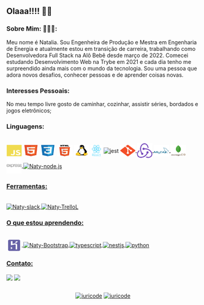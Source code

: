 ## Olaaa!!!! 👋🏿


<div>
 <h3 align="left"> Sobre Mim: 👩🏿‍💻:</h3>
 Meu nome é Natalia. Sou Engenheira de Produção e Mestra em Engenharia de Energia e atualmente estou em transição de carreira, trabalhando como   Desenvolvedora Full Stack na Alô Bebê desde março de 2022. 
 Comecei estudando Desenvolvimento Web na Trybe em 2021 e cada dia tenho me surpreendido ainda mais com o mundo da tecnologia.
 Sou uma pessoa que adora novos desafios, conhecer pessoas e de aprender coisas novas. 
</div>

<h3 align="left"> Interesses Pessoais:</h3>
No meu tempo livre gosto de caminhar, cozinhar, assistir séries, bordados e jogos eletrônicos;
  
<h3 align="left">Linguagens:</h3>
<div style="display: inline_block"><br>
  <img align="center" alt="Naty-Js" height="30" width="40" src="https://raw.githubusercontent.com/devicons/devicon/master/icons/javascript/javascript-plain.svg">
  <img align="center" alt="Naty-HTML" height="30" width="40" src="https://raw.githubusercontent.com/devicons/devicon/master/icons/html5/html5-original.svg">
  <img align="center" alt="Naty-CSS" height="30" width="40" src="https://raw.githubusercontent.com/devicons/devicon/master/icons/css3/css3-original.svg">
  <img align="center" alt="Naty-html5" src="https://raw.githubusercontent.com/devicons/devicon/master/icons/html5/html5-original-wordmark.svg" alt="html5"      width="40" height="30"/>   <img align="center" alt="Naty-LINUX5" src="https://raw.githubusercontent.com/devicons/devicon/master/icons/linux/linux-original.svg"  alt="linux" width="40" height="30"/> 
  <img align="center"alt="Naty-react" src="https://raw.githubusercontent.com/devicons/devicon/master/icons/react/react-original-wordmark.svg" alt="react" width="30" height="30"/> 
  <img align="center"src="https://www.vectorlogo.zone/logos/jestjsio/jestjsio-icon.svg" alt="jest" width="50" height="30"/> </a> <a href="https://www.linux.org/" target="_blank">
  <img align="center" alt="Naty-git" height="30" width="40" src="https://raw.githubusercontent.com/devicons/devicon/00f02ef57fb7601fd1ddcc2fe6fe670fef3ae3e4/icons/git/git-plain.svg">
  <img align="center"src="https://raw.githubusercontent.com/devicons/devicon/00f02ef57fb7601fd1ddcc2fe6fe670fef3ae3e4/icons/redux/redux-original.svg" alt="jest" width="40" height="40"/>
  <img align="center" alt="Naty-mysql" height="30" width="40"      src="https://raw.githubusercontent.com/devicons/devicon/00f02ef57fb7601fd1ddcc2fe6fe670fef3ae3e4/icons/mysql/mysql-plain-wordmark.svg">
  <img align="center" alt="Naty-HTML" height="30" width="40"        src="https://raw.githubusercontent.com/devicons/devicon/00f02ef57fb7601fd1ddcc2fe6fe670fef3ae3e4/icons/mongodb/mongodb-original-wordmark.svg">
  <img align="center" alt="Naty-express" height="40" width="40" src="https://raw.githubusercontent.com/devicons/devicon/master/icons/express/express-original-wordmark.svg"> 
  <img src="https://cdn.jsdelivr.net/gh/devicons/devicon/icons/nodejs/nodejs-original.svg" align="center" alt="Naty-node.js" height="40" width="40" />
</div>

<h3 align="left">Ferramentas:</h3>
<div style="display: inline_block"><br>
  <img align="center" alt="Naty-slack" height="30" width="40" src="https://cdn.jsdelivr.net/gh/devicons/devicon/icons/slack/slack-original.svg">
  <img align="center" alt="Naty-TrelloL" height="30" width="40" src="https://cdn.jsdelivr.net/gh/devicons/devicon/icons/trello/trello-plain.svg">
 
 <h3 align="left">O que estou aprendendo:</h3>
 <div style="display: inline_block"><br>
   <img align="center" alt="Naty-heroku" height="30" width="40" src="https://raw.githubusercontent.com/devicons/devicon/master/icons/heroku/heroku-plain.svg">
  <img align="center" alt="Naty-Bootstrap" height="30" width="40" src="https://cdn.jsdelivr.net/gh/devicons/devicon/icons/bootstrap/bootstrap-original.svg"> 
  <img align="center" alt="typescript" height="30" width="40" src="https://cdn.jsdelivr.net/gh/devicons/devicon/icons/typescript/typescript-original.svg" />
  <img align="center" alt="nestjs" height="30" width="40" src="https://cdn.jsdelivr.net/gh/devicons/devicon/icons/nestjs/nestjs-plain.svg" />
  
 <img align="center" alt="python" height="30" width="40" src="https://cdn.jsdelivr.net/gh/devicons/devicon/icons/python/python-original-wordmark.svg" />         
 
</div>
 
<div>   
  <h3 align="left"> Contato:</h3>
  <a href = "mailto:nataliaribeiro@unifei.edu.br"><img src="https://img.shields.io/badge/-Gmail-D14836?style=for-the-badge&logo=gmail&logoColor=white" height="35"   align="center" target="_blank"></a>
  <a href="https://www.linkedin.com/in/natalia-de-souza-ribeiro-559761206/" target="_blank"><img src="https://img.shields.io/badge/-LinkedIn-%230077B5?style=for-the-badge&logo=linkedin&logoColor=white" height="35" align="center" target="_blank"></a> 
</div>
 
<br>
<div align="center">

[![iuricode](https://github-readme-stats.vercel.app/api?username=NataliaSRiber&theme=radical)](https://github.com/anuraghazra/github-readme-stats)
[![iuricode](https://github-readme-stats.vercel.app/api/top-langs/?username=NataliaSRiber&hide=html&layout=compact&theme=radical)](https://github.com/anuraghazra/github-readme-stats)
</div>

 <!--
**NataliaSRiber/NataliaSRiber** is a ✨ _special_ ✨ repository because its `README.md` (this file) appears on your GitHub profile.

Here are some ideas to get you started:

- 🔭 I’m currently working on ...
- 🌱 I’m currently learning ...
- 👯 I’m looking to collaborate on ...
- 🤔 I’m looking for help with ...
- 💬 Ask me about ...
- 📫 How to reach me: ...
- 😄 Pronouns: ...
- ⚡ Fun fact: ...
-->
